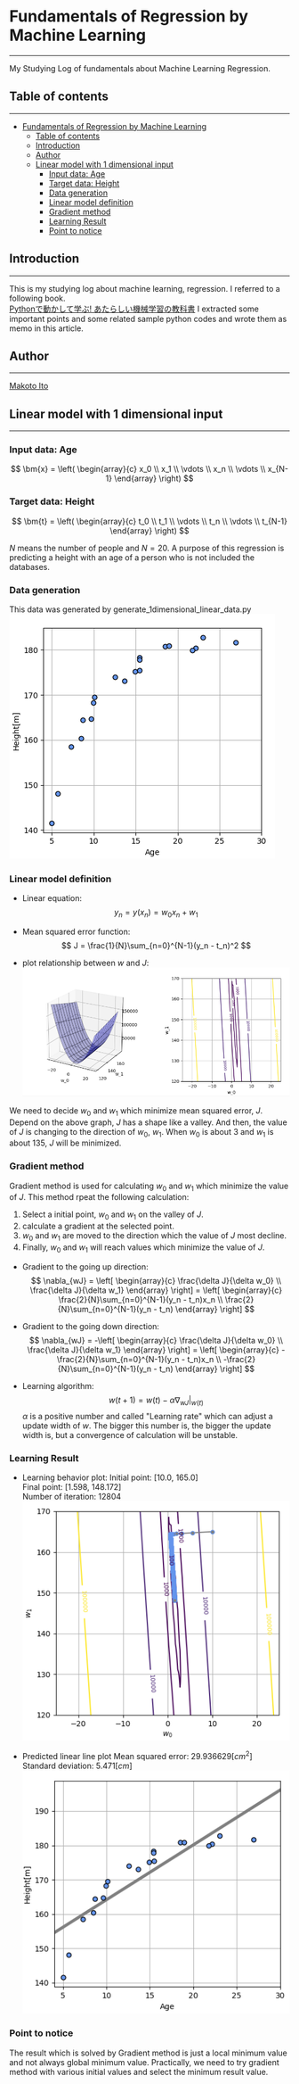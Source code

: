 # Fundamentals of Regression by Machine Learning
---
My Studying Log of fundamentals about Machine Learning Regression.

## Table of contents
---
<!-- TOC -->

- [Fundamentals of Regression by Machine Learning](#fundamentals-of-regression-by-machine-learning)
    - [Table of contents](#table-of-contents)
    - [Introduction](#introduction)
    - [Author](#author)
    - [Linear model with 1 dimensional input](#linear-model-with-1-dimensional-input)
        - [Input data: Age](#input-data-age)
        - [Target data: Height](#target-data-height)
        - [Data generation](#data-generation)
        - [Linear model definition](#linear-model-definition)
        - [Gradient method](#gradient-method)
        - [Learning Result](#learning-result)
        - [Point to notice](#point-to-notice)

<!-- /TOC -->

## Introduction
---
This is my studying log about machine learning, regression. I referred to a following book.  
[Pythonで動かして学ぶ! あたらしい機械学習の教科書](https://www.amazon.co.jp/Python%E3%81%A7%E5%8B%95%E3%81%8B%E3%81%97%E3%81%A6%E5%AD%A6%E3%81%B6%EF%BC%81-%E3%81%82%E3%81%9F%E3%82%89%E3%81%97%E3%81%84%E6%A9%9F%E6%A2%B0%E5%AD%A6%E7%BF%92%E3%81%AE%E6%95%99%E7%A7%91%E6%9B%B8-%E4%BC%8A%E8%97%A4-%E7%9C%9F-ebook/dp/B078767Y56/ref=sr_1_12?__mk_ja_JP=%E3%82%AB%E3%82%BF%E3%82%AB%E3%83%8A&keywords=%E6%A9%9F%E6%A2%B0%E5%AD%A6%E7%BF%92&qid=1556694357&s=gateway&sr=8-12)
I extracted some important points and some related sample python codes and wrote them as memo in this article.  

## Author
---
[Makoto Ito](https://researchmap.jp/itomakoto/)

## Linear model with 1 dimensional input
---
### Input data: Age  
$$
  \bm{x} = \left(
    \begin{array}{c}
      x_0 \\
      x_1 \\
      \vdots \\
      x_n \\
      \vdots \\
      x_{N-1}
    \end{array}
  \right)
$$

### Target data: Height  
$$
  \bm{t} = \left(
    \begin{array}{c}
      t_0 \\
      t_1 \\
      \vdots \\
      t_n \\
      \vdots \\
      t_{N-1}
    \end{array}
  \right)
$$

$N$ means the number of people and $N = 20$. A purpose of this regression is predicting a height with an age of a person who is not included the databases.  

### Data generation
This data was generated by generate_1dimensional_linear_data.py
![](2019-05-01-17-12-16.png)

### Linear model definition

* Linear equation:
$$
  y_n = y(x_n) = w_0x_n + w_1
$$

* Mean squared error function:
$$
  J = \frac{1}{N}\sum_{n=0}^{N-1}(y_n - t_n)^2
$$

* plot relationship between $w$ and $J$:  
![](2019-05-01-22-07-38.png)

We need to decide $w_0$ and $w_1$ which minimize mean squared error, $J$. Depend on the above graph, $J$ has a shape like a valley. And then, the value of $J$ is changing to the direction of $w_0$, $w_1$. 
When $w_0$ is about 3 and $w_1$ is about 135, $J$ will be minimized.  

### Gradient method
Gradient method is used for calculating $w_0$ and $w_1$ which minimize the value of $J$. This method rpeat the following calculation:
1. Select a initial point, $w_0$ and $w_1$ on the valley of $J$.
2. calculate a gradient at the selected point.
3. $w_0$ and $w_1$ are moved to the direction which the value of $J$ most decline.
4. Finally, $w_0$ and $w_1$ will reach values which minimize the value of $J$.

* Gradient to the going up direction:
$$
  \nabla_{wJ} = \left[
    \begin{array}{c}
      \frac{\delta J}{\delta w_0} \\
      \frac{\delta J}{\delta w_1}
    \end{array}
  \right] = \left[
    \begin{array}{c}
      \frac{2}{N}\sum_{n=0}^{N-1}(y_n - t_n)x_n \\
      \frac{2}{N}\sum_{n=0}^{N-1}(y_n - t_n)
    \end{array}
  \right]
$$

* Gradient to the going down direction:
$$
  \nabla_{wJ} = -\left[
    \begin{array}{c}
      \frac{\delta J}{\delta w_0} \\
      \frac{\delta J}{\delta w_1}
    \end{array}
  \right] = \left[
    \begin{array}{c}
      -\frac{2}{N}\sum_{n=0}^{N-1}(y_n - t_n)x_n \\
      -\frac{2}{N}\sum_{n=0}^{N-1}(y_n - t_n)
    \end{array}
  \right]
$$

* Learning algorithm:
$$
    w(t+1) = w(t) - \alpha \nabla_{wJ}|_{w(t)}
$$
$\alpha$ is a positive number and called "Learning rate" which can adjust a update width of $w$. The bigger this number is, the bigger the update width is, but a convergence of calculation will be unstable.  

### Learning Result

* Learning behavior plot:
Initial point: [10.0, 165.0]  
Final point: [1.598, 148.172]  
Number of iteration: 12804  
![](2019-05-02-16-58-31.png)  

* Predicted linear line plot
Mean squared error: 29.936629[$cm^2$]  
Standard deviation: 5.471[$cm$]  
![](2019-05-02-17-06-59.png)

### Point to notice

The result which is solved by Gradient method is just a local minimum value and not always global minimum value. Practically, we need to try gradient method with various initial values and select the minimum result value.  